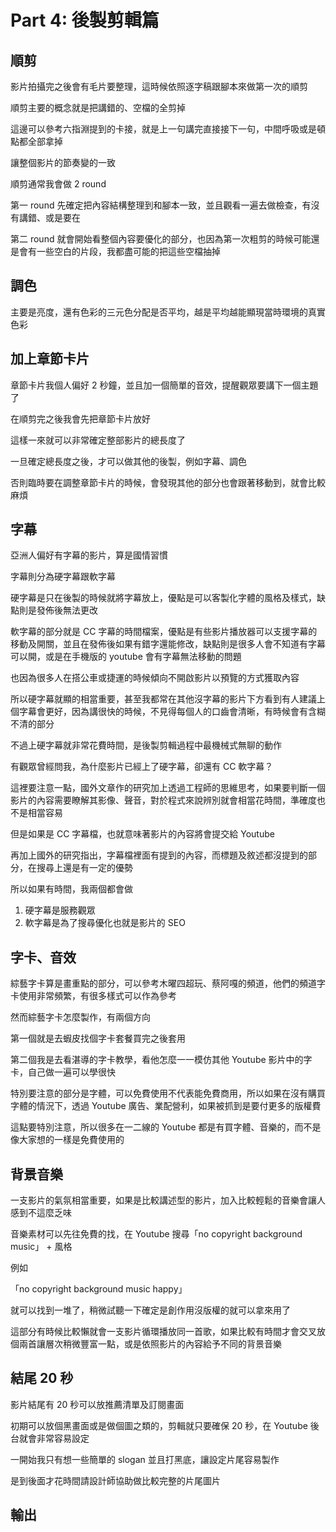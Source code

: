 # Part 4: 後製剪輯篇


## 順剪

影片拍攝完之後會有毛片要整理，這時候依照逐字稿跟腳本來做第一次的順剪

順剪主要的概念就是把講錯的、空檔的全剪掉

這邊可以參考六指淵提到的卡接，就是上一句講完直接接下一句，中間呼吸或是頓點都全部拿掉

讓整個影片的節奏變的一致

順剪通常我會做 2 round

第一 round 先確定把內容結構整理到和腳本一致，並且觀看一遍去做檢查，有沒有講錯、或是要在

第二 round 就會開始看整個內容要優化的部分，也因為第一次粗剪的時候可能還是會有一些空白的片段，我都盡可能的把這些空檔抽掉

## 調色

主要是亮度，還有色彩的三元色分配是否平均，越是平均越能顯現當時環境的真實色彩

## 加上章節卡片

章節卡片我個人偏好 2 秒鐘，並且加一個簡單的音效，提醒觀眾要講下一個主題了

在順剪完之後我會先把章節卡片放好

這樣一來就可以非常確定整部影片的總長度了

一旦確定總長度之後，才可以做其他的後製，例如字幕、調色

否則臨時要在調整章節卡片的時候，會發現其他的部分也會跟著移動到，就會比較麻煩

## 字幕

亞洲人偏好有字幕的影片，算是國情習慣

字幕則分為硬字幕跟軟字幕

硬字幕是只在後製的時候就將字幕放上，優點是可以客製化字體的風格及樣式，缺點則是發佈後無法更改

軟字幕的部分就是 CC 字幕的時間檔案，優點是有些影片播放器可以支援字幕的移動及開關，並且在發佈後如果有錯字還能修改，缺點則是很多人會不知道有字幕可以開，或是在手機版的 youtube 會有字幕無法移動的問題

也因為很多人在搭公車或捷運的時候傾向不開啟影片以預覽的方式獲取內容

所以硬字幕就顯的相當重要，甚至我都常在其他沒字幕的影片下方看到有人建議上個字幕會更好，因為講很快的時候，不見得每個人的口齒會清晰，有時候會有含糊不清的部分

不過上硬字幕就非常花費時間，是後製剪輯過程中最機械式無聊的動作

有觀眾曾經問我，為什麼影片已經上了硬字幕，卻還有 CC 軟字幕？

這裡要注意一點，國外文章作的研究加上透過工程師的思維思考，如果要判斷一個影片的內容需要瞭解其影像、聲音，對於程式來說辨別就會相當花時間，準確度也不是相當容易

但是如果是 CC 字幕檔，也就意味著影片的內容將會提交給 Youtube

再加上國外的研究指出，字幕檔裡面有提到的內容，而標題及敘述都沒提到的部分，在搜尋上還是有一定的優勢

所以如果有時間，我兩個都會做

1. 硬字幕是服務觀眾
2. 軟字幕是為了搜尋優化也就是影片的 SEO

## 字卡、音效

綜藝字卡算是畫重點的部分，可以參考木曜四超玩、蔡阿嘎的頻道，他們的頻道字卡使用非常頻繁，有很多樣式可以作為參考

然而綜藝字卡怎麼製作，有兩個方向

第一個就是去蝦皮找個字卡套餐買完之後套用

第二個我是去看湛導的字卡教學，看他怎麼一一模仿其他 Youtube 影片中的字卡，自己做一遍可以學很快

特別要注意的部分是字體，可以免費使用不代表能免費商用，所以如果在沒有購買字體的情況下，透過 Youtube 廣告、業配營利，如果被抓到是要付更多的版權費

這點要特別注意，所以很多在一二線的 Youtube 都是有買字體、音樂的，而不是像大家想的一樣是免費使用的

## 背景音樂

一支影片的氣氛相當重要，如果是比較講述型的影片，加入比較輕鬆的音樂會讓人感到不這麼乏味

音樂素材可以先往免費的找，在 Youtube 搜尋「no copyright background music」 + 風格

例如

「no copyright background music happy」

就可以找到一堆了，稍微試聽一下確定是創作用沒版權的就可以拿來用了

這部分有時候比較懶就會一支影片循環播放同一首歌，如果比較有時間才會交叉放個兩首讓層次稍微豐富一點，或是依照影片的內容給予不同的背景音樂

## 結尾 20 秒

影片結尾有 20 秒可以放推薦清單及訂閱畫面

初期可以放個黑畫面或是做個圖之類的，剪輯就只要確保 20 秒，在 Youtube 後台就會非常容易設定

一開始我只有想一些簡單的 slogan 並且打黑底，讓設定片尾容易製作

是到後面才花時間請設計師協助做比較完整的片尾圖片

## 輸出